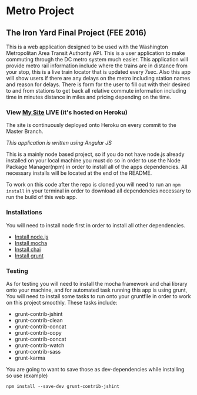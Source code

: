 # **Metro Project**

## The Iron Yard Final Project (FEE 2016)

This is a web application designed to be used with the Washington Metropolitan Area Transit Authority API.
This is a user application to make commuting through the DC metro system much easier. This application will provide metro rail information include where the trains are in distance from your stop, this is a live train locator that is updated every 7sec. Also this app will show users if there are any delays on the metro including station names and reason for delays. There is form for the user to fill out with their desired to and from stations to get back all relative commute information including time in minutes distance in miles and pricing depending on the time.

### View [My Site](https://metropass.herokuapp.com) LIVE (it's hosted on Heroku)

The site is continuously deployed onto Heroku on every commit to the Master Branch.

*This application is written using Angular JS*

This is a mainly node based project, so if you do not have node.js already installed on your local machine you must do so in order to use the Node Package Manager(npm) in order to install all of the apps dependencies. All necessary installs will be located at the end of the README.

To work on this code after the repo is cloned you will need to run an `npm install` in your terminal in order to download all dependencies necessary to run the build of this web app.

### Installations

You will need to install node first in order to install all other dependencies.

* [Install node.js](https://nodejs.org/en/)
* [Install mocha](https://mochajs.org/)
* [Install chai](http://chaijs.com/)
* [Install grunt](http://gruntjs.com/)

### Testing

As for testing you will need to install the mocha framework and chai library onto your machine, and for automated task running this app is using grunt, You will need to install some tasks to run onto your gruntfile in order to work on this project smoothly.
These tasks include:
* grunt-contrib-jshint
* grunt-contrib-clean
* grunt-contrib-concat
* grunt-contrib-copy
* grunt-contrib-concat
* grunt-contrib-watch
* grunt-contrib-sass
* grunt-karma

You are going to want to save those as dev-dependencies while installing so use
(example)

`npm install --save-dev grunt-contrib-jshint`
